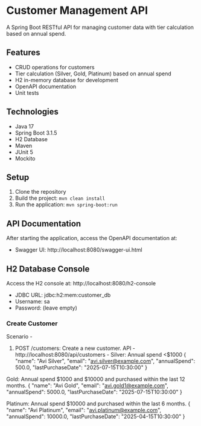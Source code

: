 # Customer Management API

A Spring Boot RESTful API for managing customer data with tier calculation based on annual spend.

## Features
- CRUD operations for customers
- Tier calculation (Silver, Gold, Platinum) based on annual spend
- H2 in-memory database for development
- OpenAPI documentation
- Unit tests

## Technologies
- Java 17
- Spring Boot 3.1.5
- H2 Database
- Maven
- JUnit 5
- Mockito

## Setup
1. Clone the repository
2. Build the project: `mvn clean install`
3. Run the application: `mvn spring-boot:run`

## API Documentation
After starting the application, access the OpenAPI documentation at:
- Swagger UI: http://localhost:8080/swagger-ui.html

## H2 Database Console
Access the H2 console at: http://localhost:8080/h2-console
- JDBC URL: jdbc:h2:mem:customer_db
- Username: sa
- Password: (leave empty)

### Create Customer

Scenario - 
1. POST /customers: Create a new customer.
 API - http://localhost:8080/api/customers - 
Silver: Annual spend <$1000
{
    "name": "Avi Silver",
    "email": "avi.silver@example.com",
    "annualSpend": 500.0,
    "lastPurchaseDate": "2025-07-15T10:30:00"
}

Gold: Annual spend $1000 and $10000 and purchased within the last 12 months.
{
    "name": "Avi Gold",
    "email": "avi.gold1@example.com",
    "annualSpend": 5000.0,
    "lastPurchaseDate": "2025-07-15T10:30:00"
}

Platinum: Annual spend $10000 and purchased within the last 6 months.
{
    "name": "Avi Platinum",
    "email": "avi.platinum@example.com",
    "annualSpend": 10000.0,
    "lastPurchaseDate": "2025-04-15T10:30:00"
}
